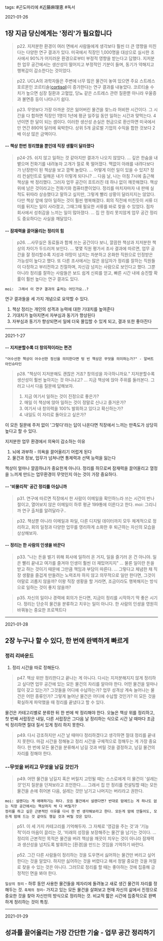 tags:  #곤도마리에 #近藤麻理恵 #독서

2021-01-26
## 1장 지금 당신에게는 '정리'가 필요합니다
>p22. 지저분한 환경이 여러 면에서 사람들에게 생각보다 훨씬 더 큰 영향을 미친다는 다양한 연구 결과가 있다. 미국에서 직장인 1,000명을 대상으로 실시한 조사에서 90%가 어지러운 환경으로부터 부정적 영향을 받는다고 답했다. 지저분한 업무 공간에서는 생산성이 떨어지고 부정적인 기분이 들며, 동기가 약해지고 행복감이 감소한다는 것이었다.

> p22. UCLA의 과학자들은 주변에 너무 많은 물건이 놓여 있으면 주요 스트레스 호르몬인 코르티솔([cortisol](https://www.webmd.com/a-to-z-guides/what-is-cortisol#1))이 증가한다는 연구 결과를 내놓았다. 코르티솔 수치가 높으면 심장 질환과 고혈압, 당뇨 같은 스트레스 관련 질환뿐 아니라 우울증과 불면증 등이 나타나기 쉽다.

> p23. 무엇보다 가장 아까운 것은 잃어버린 물건을 찾느라 허비한 시간이다. 그 시간을 다 합하면 직장인 1명이 1년에 평균 일주일 동안 일하는 시간과  맞먹는다. 4년이면 한 달이 되는 셈이다. 이러한 생산성 손실은 현금으로 환산하면 미국에서만 연간 890억 달러에 육박한다. 상위 5개 글로벌 기업의 수익을 합한 것보다 2배 이상 많은 금액이다.

#### -- 책상 한번 정리했을 뿐인데 직장 생활이 달라졌다
> p24-25. 쉬지 않고 일하는 것 같아지만 결과가 나오지 않았다.
> ...
> 깊은 한숨을 내뱉으며 전화기를 내려놓자 고개가 절로 푹 떨어졌다. 맥없이 아래를 내려다보다가 난장판이 된 책상을 보고 깜짝 놀랐다.
> ...
> 어떻게 이런 일이 있을 수 있지? 정리 컨설턴트로 일해온 내가 이렇게 되다니? 
> ...
> 다음 날, 나는 아침 7시에 출근해 책상을 싹 정리했다. 그러자 업무 공간이 흐트러진 데 하나 없이 깨끗해졌다. 책상 위에 남은 것이라고는 전화기와 컴퓨터뿐이었다.
> 정리를 마치자마자 내 판매 실적도 뒤따라 상승했다고 말하고 싶지만, 그렇게 빨리 상황이 달라지지는 않았다. 다만 책상 앞에 앉아 일하는 것이 훨씬 행복해졌다. 회의 직전에 미친듯이 서류 더미를 뒤지는 일이 사라졌고, 그때그때 필요한 서류를 바로 찾을 수 있었다. 점차 회사에서 성취감을 느끼는 일이 많아졌다.
> ...
> 집 안 정리 못지않게 업무 공간 정리도 중요하다는 사실을 깨달았다.

#### -- 잠재력을 끌어올리는 정리의 힘
> p26. ...사무실은 동료들과 함께 쓰는 공간이다 보니, 깔끔한 책상과 지저분한 책상의 차이가 두드러져 보인다. 
> ...
> 몇몇 직원 평가서 조사 결과에 따르면, 업무 공간을 잘 정리할수록 지성과 야망이 넘치는 차분하고 온화한 직원으로 인정받은 가능성이 높다고 했다. 또 다른 조사에서는 많은 응답자가 정리를 잘하는 직원들이 다정하고 부리전하고 친절하며, 자신감 넘치는 사람으로 보인다고 했다. 그뿐 아니라 정리를 잘하는 사람들은 보드 쉽게 신뢰를 얻고, 빠른 시간 내에 승진할 확률이 훨씬 높다는 연구 결과도 있다.

	moi:  그래서 이 연구 결과의 출처는 어딘가요..?

연구 결과들을 세 가지 개념으로 요약할 수 있다.
1. 책상 정리는 개인의 성격과 능력에 대한 기대치를 높여준다
2. 기대치가 높아지면서 자부심과 동기가 향상된다
3. 자부심과 동기가 향상되면서 일에 더욱 몰입할 수 있게 되고, 결과 또한 좋아진다

<hr />

2021-1-27
#### -- 지저분할수록 더 창의적이라는 편견
```text
"어수선한 책상이 어수선한 정신을 의미한다면 텅 빈 책상은 무엇을 의미하는가?" - 알버트 아인슈타인
```

>p28. 
>"책상이 지저분해도 괜찮은 거죠? 창의성을 자극하니까요."
> 지저분할수록 생산성이 훨씬 높아지는 것 아니냐고? ... 지금 책상에 앉아 주위를 둘러본다. 그러고 나서 다음 질문에 답해보자.
> 1. 지금 여기서 일하는 것이 진정으로 좋은가?
> 2. 매일 이 책상에 앉아 일하는 것이 정말로 신나고 즐거운가?
> 3. 여기서 내 창의력을  100% 발휘하고 있다고 확신하는가?
> 4. 내일도 이 자리로 돌아오고 싶은가?
> 
이 모든 질문에 주저 없이 '그렇다'라는 답이 나온다면 직장에서 느끼는 만족도가 상당히 높다고 할 수 있다.

지저분한 업무 환경에서 의욕이 감소하는 이유
1. 뇌에 과부하 - 의욕을  끌어올리기 어럽게 된다
2. 물건과 정보, 업무가 넘쳐나면 통제력과 선택 능력을 잃는다

책상이 얼마나 깔끔하냐가 중요한게 아니다. 정리를 하므로써 잠재력을 끌어올리고 열정을 느끼게 만드는 업무환경이 무엇인지 아는 것이 가장 중요하다.

#### -- '비물리적' 공간 정리를  아십니까 
> p31. 
연구에 따르면 직장에서 한 사람이 이메일을 확인하느라 쓰는 시간이 반나절이고, 열어보지 않은 이메일이 하루 평균 199통에 이른다고 한다.
	moi: 그리니까 연구 출처를 알려달라구..
	
> p32.
책상뿐 아니라 이메일과 파일, 다른  디지털 데이터까지 모두 체계적으로 정리하고, 회의 일정과 다양한 업무를 영리하게 소화한 후 퇴근하는 자신의 모습을 상상해보자. 

#### -- 정리는 한 사람의 인생을 바꾼다
> p33.
"나는  돈을 벌기 위해 회사에 일하러 온 거지, 일을 즐기러 온 건 아니야. 일은 빨리 끝내고 여가를 즐겨야 인생이 훨씬 더 재밌어지지"
...
물론 일이란 돈을 받고 하는 것이기 때문에 그만큼 책임과 부담이 따른다.
...
그렇다고 체념한 채 직장 생활을 즐겁게 만들려는 노력조차 하지 않고 의무적으로 일만 한다면, 그것이야말로 괴롭지 않을까? 이왕 직장 생황을 할 거라면, 조금이라도 행복해지는 방식으로 일하는 것이 좋지 않을까?

> p35.
자신의 일이나 경력에 회의가 든다면, 지금이 정리를 시작하기 딱 좋은 시기다. 정리는 단순히 물건을 분류하고 치우는 일이 아니다. 한 사람의 인셩을 영원히 바꿔놓는 중요한 프로젝트다

<hr />

2021-01-28
## 2장 누구나 할 수 있다, 한 번에 완벽하게 빠르게
### 정리 리바운드
1. 정리 시간을 따로 정해둔다.

> p47.
> 책상  위만 정리한다고 끝나는 게 아니다. 다시는 지저분해지지 않게 정리하고 싶다면 업무 공간에 있는 모든 물건의 자리를 알아야 한다. 어떤 물건을 얼마나 많이 갖고 있는가? 그것들을 어디에 수납하는가? 업무 성격상 계속 늘어나는 물건은 어떤 종류인가? 그렇게 늘어난 물건은 어디에 수납할 것인가? 이 모든 것을 확실하게 파악했을 때 정리를 끝냈다고 할 수 있다.
> 
물건은 카테고리별로 분류한 뒤 한 번에 싹 정리해야 한다. 오늘은 책상 위를 정리하고, 첫 번째 서랍장은 내일, 다른 서랍장은 그다음 날 정리하는 식으로 시간 날 때마다 조금씩 정리하면 절대 질서 있게 정리 하지 못한다. 

> p49.
다시 강조하지만 시간 날 때마다 정리하겠다고 생각하면 절대 정리를 끝내지 못한다.
마감 시간을 정해놓고 정리 시간을 구체적으로 정해두는 게 가장 중요하다.
한 번에 모든 물건을 분류해서 남길 것과 버릴 것을 결정하고, 남길 물건의 자리를 정해야 한다.

### --무엇을 버리고 무엇을 남길 것인가
> p49.
어떤 물건을 남길지 혹은 버릴지 고민될 때는 스스로에게 이 물건이 '설레는 것'인지 질문을 던져보라고 조언한다..... 그래서 집 안 정리를 컨설팅할 때는 모든 물건을 손에 쥐어본 다음, 설레는 것만 남기고 나머지는 버리라고 권한다.

	moi: 설렌다는 게 애매하기는 하다. 모든 물건에서 설렌다면? 반대로 맘에드는 게 하나도 없는 직장 공간에서는 책상까지 싹 다 버릴가? 
	정리를 하고 싶은 근본적인 이유를 다시 한 번 생각해보라고 한다. 모든게 맘에 안들어도, 모든게 맘에 드는 것 같아도 챙길 것과 버릴 것은 있다.

> p51.
이 세 가지 카테고리를 기억해두자. 그 자체로 '영감을 주는 것'과 '기능적'이라 마음이 끌리는 것, '미래의 성장을 보장해주는 물건'을 남기는 것이다.
...
정리의 근본적인 목적은 물건을 버려 책상을 깨끗이 치우는 것이 아니라 잠재력과 생산성을 넘치도록 발휘하는 [환경]을 만드는 것임을 기억하기 바란다.

> p52.
> 그간 다른 사람들이 정리하는 것을 도우면서 싫어하는 물건만 버리고 싶어 한다는 것을 알았다. 하지만 싫어하는 것을 버렸다고 해서 정말 중요한 것을 저절로 찾을 수 있는 것은 아니다. 그러므로 정리를 할 때는 좋아하는 것에 집중해 긍정적인 면을 봐야 한다.

`일상의 정리` - 하루 동안 사용한 물건들을 제자리에 돌려놓고 새로 생긴 물건의 자리를 정해두는 것.
`축제의 정리`- 가지고 있는 모든 물건을 살펴보고  현재 자신의 삶에서 진정으로 중요한 것을 찾아 자신만의 방식으로 정리하는 것. 비교적 짧은 시간에 집중적으로 완벽하게 정리하는 것이 특징.

<hr />

2021-01-29
## 성과를 끌어올리는 가장 간단한 기술 - 업무 공간 정리하기
